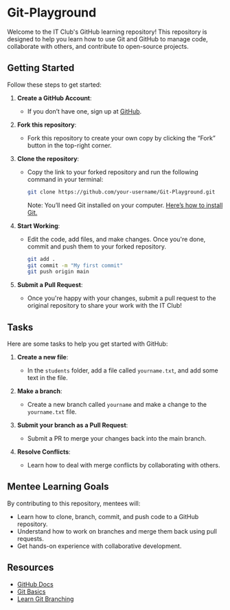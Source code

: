 # Git-Playground

Welcome to the IT Club's GitHub learning repository! This repository is designed to help you learn how to use Git and GitHub to manage code, collaborate with others, and contribute to open-source projects.

## Getting Started

Follow these steps to get started:

1. **Create a GitHub Account**: 
   - If you don’t have one, sign up at [GitHub](https://github.com/).   

2. **Fork this repository**:
   - Fork this repository to create your own copy by clicking the “Fork” button in the top-right corner.

3. **Clone the repository**:
   - Copy the link to your forked repository and run the following command in your terminal:
     ```bash
     git clone https://github.com/your-username/Git-Playground.git
     ```
     Note: You’ll need Git installed on your computer. [Here’s how to install Git.](https://git-scm.com/book/en/v2/Getting-Started-Installing-Git)

4. **Start Working**:
   - Edit the code, add files, and make changes. Once you're done, commit and push them to your forked repository.
     ```bash
     git add .
     git commit -m "My first commit"
     git push origin main
     ```

5. **Submit a Pull Request**:
   - Once you're happy with your changes, submit a pull request to the original repository to share your work with the IT Club!

## Tasks

Here are some tasks to help you get started with GitHub:

1. **Create a new file**: 
   - In the `students` folder, add a file called `yourname.txt`, and add some text in the file.
   
2. **Make a branch**:
   - Create a new branch called `yourname` and make a change to the `yourname.txt` file.
   
3. **Submit your branch as a Pull Request**:
   - Submit a PR to merge your changes back into the main branch.

4. **Resolve Conflicts**:
   - Learn how to deal with merge conflicts by collaborating with others.

## Mentee Learning Goals

By contributing to this repository, mentees will:

- Learn how to clone, branch, commit, and push code to a GitHub repository.
- Understand how to work on branches and merge them back using pull requests.
- Get hands-on experience with collaborative development.

## Resources

- [GitHub Docs](https://docs.github.com/en)
- [Git Basics](https://git-scm.com/book/en/v2/Getting-Started-About-Version-Control)
- [Learn Git Branching](https://learngitbranching.js.org/)



